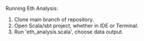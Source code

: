 Running Eth Analysis:

1. Clone main branch of repository.
2. Open Scala/sbt project, whether in IDE or Terminal.
3. Run 'eth_analysis.scala', choose data output.
